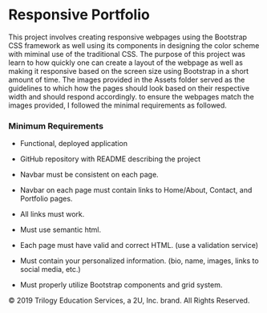 # Responsive Portfolio
 
 This project involves creating responsive webpages using the Bootstrap CSS framework as well using its components in designing the color scheme with miminal use of the traditional
 CSS. The purpose of this project was learn to how quickly one can create a layout of the webpage as well as making it responsive based on the screen size using Bootstrap in a short amount of time. The images provided in the Assets folder served as the guidelines to which how the pages should look based on their respective width and should respond accordingly. to ensure the webpages match the images provided, I followed the minimal requirements as followed. 


### Minimum Requirements

* Functional, deployed application

* GitHub repository with README describing the project

* Navbar must be consistent on each page.

* Navbar on each page must contain links to Home/About, Contact, and Portfolio pages.

* All links must work.

* Must use semantic html.

* Each page must have valid and correct HTML. (use a validation service)

* Must contain your personalized information. (bio, name, images, links to social media, etc.)

* Must properly utilize Bootstrap components and grid system.


© 2019 Trilogy Education Services, a 2U, Inc. brand. All Rights Reserved.
